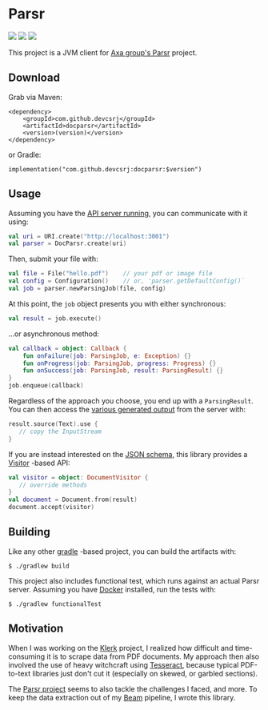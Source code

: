 # Parsr

![](https://img.shields.io/travis/devcsrj/docparsr-jvm)
![](https://img.shields.io/github/license/devcsrj/docparsr-jvm)
![](https://img.shields.io/maven-central/v/com.github.devcsrj/docparsr)

This project is a JVM client for [Axa group's Parsr](https://github.com/axa-group/Parsr) project.

## Download

Grab via Maven:

```
<dependency>
    <groupId>com.github.devcsrj</groupId>
    <artifactId>docparsr</artifactId>
    <version>(version)</version>
</dependency>
```

or Gradle:

```
implementation("com.github.devcsrj:docparsr:$version")
```

## Usage

Assuming you have the [API server running](https://github.com/axa-group/Parsr#usage), you can communicate 
with it using: 

```kotlin
val uri = URI.create("http://localhost:3001")
val parser = DocParsr.create(uri)
```

Then, submit your file with:

```kotlin
val file = File("hello.pdf")    // your pdf or image file
val config = Configuration()    // or, 'parser.getDefaultConfig()`
val job = parser.newParsingJob(file, config)
```

At this point, the `job` object presents you with either synchronous:

```kotlin
val result = job.execute()
``` 

...or asynchronous method:

```kotlin
val callback = object: Callback {
    fun onFailure(job: ParsingJob, e: Exception) {}
    fun onProgress(job: ParsingJob, progress: Progress) {}
    fun onSuccess(job: ParsingJob, result: ParsingResult) {}
}
job.enqueue(callback)
```

Regardless of the approach you choose, you end up with a `ParsingResult`. You can then
access the [various generated output](https://github.com/axa-group/Parsr/blob/master/docs/api-guide.md#3-get-the-results)
from the server with:

```kotlin
result.source(Text).use {
   // copy the InputStream
}
``` 

If you are instead interested on the [JSON schema](https://github.com/axa-group/Parsr/blob/master/docs/json-output.md), this
library provides a [Visitor](https://en.wikipedia.org/wiki/Visitor_pattern) -based API:

```kotlin
val visitor = object: DocumentVisitor {
   // override methods
}
val document = Document.from(result)
document.accept(visitor) 
```

## Building

Like any other [gradle](https://github.com/axa-group/Parsr) -based project, you can build the artifacts
with:

```
$ ./gradlew build
```

This project also includes functional test, which runs against an actual Parsr server. Assuming
you have [Docker](https://www.docker.com/) installed, run the tests with:

```
$ ./gradlew functionalTest
```

## Motivation

When I was working on the [Klerk](https://github.com/devcsrj/klerk) project, I realized how difficult
and time-consuming it is to scrape data from PDF documents. My approach then also involved the use of
heavy witchcraft using [Tesseract](https://github.com/tesseract-ocr), because typical PDF-to-text libraries
just don't cut it (especially on skewed, or garbled sections).

The [Parsr project](https://github.com/axa-group/Parsr) seems to also tackle the challenges I faced,
and more. To keep the data extraction out of my [Beam](https://beam.apache.org/) pipeline, I wrote this
library.